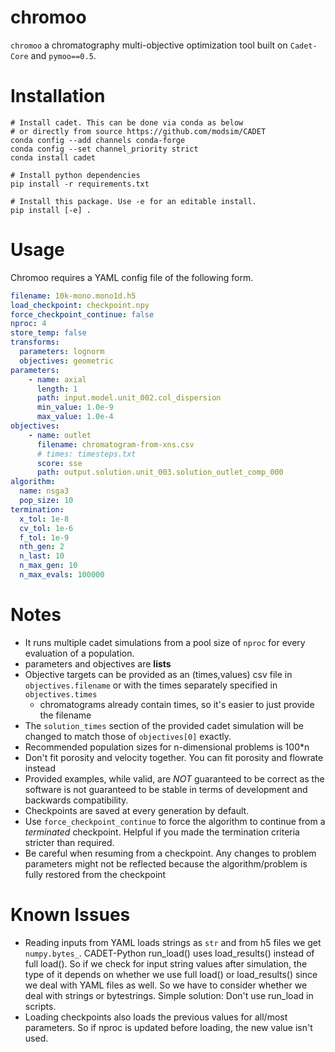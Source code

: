 # chromoo

`chromoo` a chromatography multi-objective optimization tool built on `Cadet-Core` and `pymoo==0.5`.

# Installation

```
# Install cadet. This can be done via conda as below 
# or directly from source https://github.com/modsim/CADET
conda config --add channels conda-forge
conda config --set channel_priority strict
conda install cadet

# Install python dependencies
pip install -r requirements.txt

# Install this package. Use -e for an editable install.
pip install [-e] . 
```

# Usage

Chromoo requires a YAML config file of the following form.

```yaml
filename: 10k-mono.mono1d.h5
load_checkpoint: checkpoint.npy
force_checkpoint_continue: false
nproc: 4
store_temp: false
transforms: 
  parameters: lognorm
  objectives: geometric
parameters:
    - name: axial
      length: 1
      path: input.model.unit_002.col_dispersion
      min_value: 1.0e-9
      max_value: 1.0e-4
objectives: 
    - name: outlet
      filename: chromatogram-from-xns.csv
      # times: timesteps.txt
      score: sse
      path: output.solution.unit_003.solution_outlet_comp_000
algorithm: 
  name: nsga3
  pop_size: 10
termination:
  x_tol: 1e-8
  cv_tol: 1e-6
  f_tol: 1e-9
  nth_gen: 2
  n_last: 10
  n_max_gen: 10
  n_max_evals: 100000
```

# Notes
- It runs multiple cadet simulations from a pool size of `nproc` for every evaluation of a population.
- parameters and objectives are **lists**
- Objective targets can be provided as an (times,values) csv file in `objectives.filename` or with the times separately specified in `objectives.times`
    - chromatograms already contain times, so it's easier to just provide the filename
- The `solution_times` section of the provided cadet simulation will be changed to match those of `objectives[0]` exactly.
- Recommended population sizes for n-dimensional problems is 100*n
- Don't fit porosity and velocity together. You can fit porosity and flowrate instead
- Provided examples, while valid, are *NOT* guaranteed to be correct as the software is not guaranteed to be stable in terms of development and backwards compatibility.
- Checkpoints are saved at every generation by default.
- Use `force_checkpoint_continue` to force the algorithm to continue from a _terminated_ checkpoint. Helpful if you made the termination criteria stricter than required.
- Be careful when resuming from a checkpoint. Any changes to problem parameters might not be reflected because the algorithm/problem is fully restored from the checkpoint

# Known Issues
- Reading inputs from YAML loads strings as `str` and from h5 files we get `numpy.bytes_`. CADET-Python run_load() uses load_results() instead of full load(). So if we check for input string values after simulation, the type of it depends on whether we use full load() or load_results() since we deal with YAML files as well. So we have to consider whether we deal with strings or bytestrings. Simple solution: Don't use run_load in scripts.
- Loading checkpoints also loads the previous values for all/most parameters. So if nproc is updated before loading, the new value isn't used.
